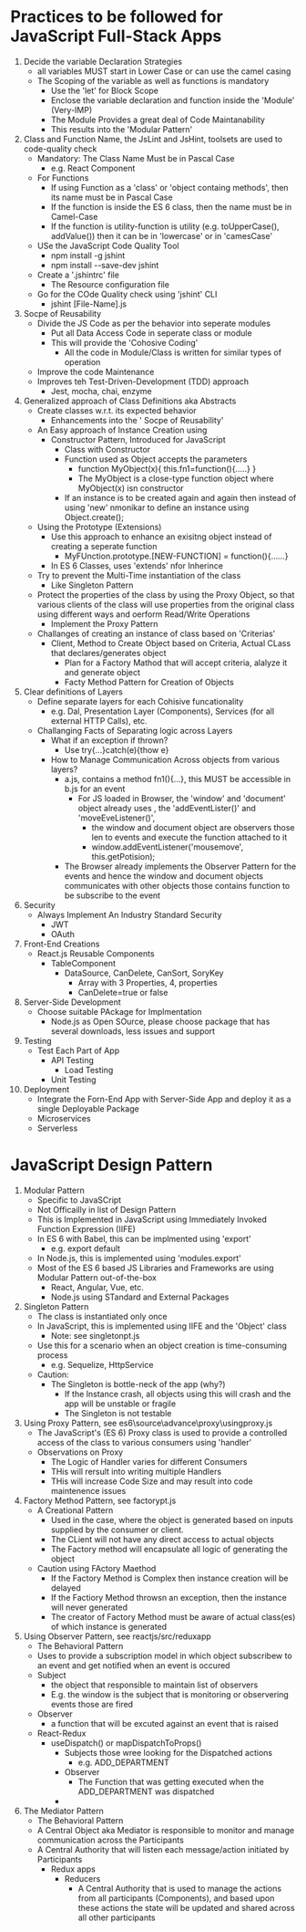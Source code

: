 # Practices to be followed for JavaScript Full-Stack Apps
1. Decide the variable Declaration Strategies
    - all variables MUST start in Lower Case or can use the camel casing
    - The Scoping of the variable as well as functions is mandatory
        - Use the 'let' for Block Scope
        - Enclose the variable declaration and function inside the 'Module' (Very-IMP)
        - The Module Provides a great deal of Code Maintanability
        - This results into the 'Modular Pattern'
2. Class and Function Name, the JsLint and JsHint, toolsets are used to code-quality check
    - Mandatory: The Class Name Must be in Pascal Case
        - e.g. React Component
    - For Functions
        - If using Function as a 'class' or 'object containg methods', then its name must be in Pascal Case
        - If the function is inside the ES 6 class, then the name must be in Camel-Case
        - If the function is utility-function is utility (e.g. toUpperCase(), addValue()) then it can  be in 'lowercase' or in 'camesCase'    
    - USe the JavaScript Code Quality Tool
        - npm install -g jshint
        - npm install --save-dev jshint
    - Create a '.jshintrc' file
        - The Resource configuration file
    - Go for the COde Quality check using 'jshint' CLI
        - jshint [File-Name].js            
3. Socpe of Reusability
    - Divide the JS Code as per the behavior into seperate modules
        - Put all Data Access Code in seperate class or module
        - This will provide the 'Cohosive Coding'
            - All the code in Module/Class is written for similar types of operation
    - Improve the code Maintenance    
    - Improves teh Test-Driven-Development (TDD) approach   
        - Jest, mocha, chai, enzyme
4. Generalized approach of Class Definitions aka Abstracts
    - Create classes w.r.t. its expected behavior
        - Enhancements into the ' Socpe of Reusability'
    - An Easy approach of Instance Creation using 
        - Constructor Pattern, Introduced for JavaScript
            - Class with Constructor
            - Function used as Object accepts the parameters
                - function MyObject(x){ this.fn1=function(){.....} }   
                - The MyObject is a close-type function object where MyObject(x) isn constructor 
            - If an instance is to be created again and again then instead of using 'new' nmonikar to define an instance using Object.create();
    - Using the Prototype (Extensions)
        - Use this approach to enhance an exisitng object instead of creating a seperate function            
            - MyFUnction.prototype.[NEW-FUNCTION] = function(){......}
        - In ES 6 Classes, uses 'extends' nfor Inherince    
    - Try to prevent the Multi-Time instantiation of the class
        - Like Singleton Pattern 
    - Protect the properties of the class by using the Proxy Object, so that various clients of the class will use properties from the original class using different ways and oerform Read/Write Operations
        - Implement the Proxy Pattern
    - Challanges of creating an instance of class based on 'Criterias'
        - Client, Method to Create Object based on Criteria, Actual CLass that declares/generates object     
            - Plan for a Factory Mathod that will accept criteria, alalyze it and generate object
            - Facty Method Pattern for Creation of Objects
5. Clear definitions of Layers
    - Define separate layers for each Cohisive funcationality
        - e.g. Dal, Presentation Layer (Components), Services (for all external HTTP Calls), etc.
    -  Challanging Facts of Separating logic across Layers
        - What if an exception if thrown?
            - Use try{...}catch(e){thow e}
        - How to Manage Communication Across objects from various layers?
            - a.js, contains a method fn1(){...}, this MUST be accessible in b.js for an event
                - For JS loaded in Browser, the 'window' and 'document' object already uses , the 'addEventLister()' and 'moveEveListener()',
                    - the window and document object are observers those len to events and execute the function attached to it
                    - window.addEventListener('mousemove', this.getPotision);
            - The Browser already implements the Observer Pattern for the events and hence the window and document objects communicates with other objects those contains function to be subscribe to the event                   
6. Security
    - Always Implement An Industry Standard Security
        - JWT
        - OAuth
7. Front-End Creations
    - React.js Reusable Components
        - TableComponent
            - DataSource, CanDelete, CanSort, SoryKey
                - Array with 3 Properties, 4, properties
                - CanDelete=true or false
8. Server-Side Development
    - Choose suitable PAckage for Implmentation
        - Node.js as Open SOurce, please choose package that has several downloads, less issues and support
9. Testing
    - Test Each Part of App
        - API Testing
            - Load Testing
        - Unit Testing
10. Deployment
    - Integrate the Forn-End App with Server-Side App and deploy it as a single Deployable Package
    - Microservices
    - Serverless

# JavaScript Design Pattern
1. Modular Pattern
    - Specific to JavaSCript
    - Not Officailly in list of Design Pattern
    - This is Implemented in JavaScript using Immediately Invoked Function Expression (IIFE)
    - In ES 6 with Babel, this can be implmented using 'export'
        - e.g. export default
    - In Node.js, this is implemented using 'modules.export'     
    - Most of the ES 6 based JS Libraries and Frameworks are using Modular Pattern out-of-the-box
        - React, Angular, Vue, etc.
        - Node.js using STandard and External Packages
2. Singleton Pattern
    - The class is instantiated only once
    - In JavaScript, this is implemented using IIFE and the 'Object' class
        - Note: see singletonpt.js        
    - Use this for a scenario when an object creation is time-consuming process
        - e.g. Sequelize, HttpService
    - Caution:
        - The Singleton is bottle-neck of the app (why?)
            - If the Instance crash, all objects using this will crash and the app will be unstable or fragile
            - The Singleton is not testable        
3. Using Proxy Pattern, see es6\source\advance\proxy\usingproxy.js
    - The JavaScript's (ES 6) Proxy class is used to provide a controlled access of the class to various consumers using 'handler'
    - Observations on Proxy
        - The Logic of Handler varies for different Consumers 
        - THis will rersult into writing multiple Handlers
        - THis will increase Code Size and may result into code maintenence issues       
4. Factory Method Pattern, see factorypt.js
    - A Creational Pattern
        - Used in the case, where the object is generated based on inputs supplied by the consumer or client.
        - The CLient will not have any direct access to actual objects
        - The Factory method will encapsulate all logic of generating the object
    - Caution using FActory Maethod
        - If the Factory Method is Complex then instance creation will be delayed
        - If the Factiory Method throwsn an exception, then the instance will never generated
        - The creator of Factory Method must be aware of actual class(es) of which instance is generated    
5. Using Observer Pattern, see reactjs/src/reduxapp
    - The Behavioral Pattern
    - Uses to provide a subscription model in which object subscribew to an event and get notified when an event is occured
    - Subject
        - the object that responsible to maintain list of observers
        - E.g. the window is the subject that is monitoring or observering events those are fired
    - Observer        
        - a function that will be excuted against an event that is raised
    - React-Redux
        - useDispatch() or mapDispatchToProps()
            - Subjects those wree looking for the Dispatched actions
                - e.g. ADD_DEPARTMENT
            - Observer
                - The Function that was getting executed when the ADD_DEPARTMENT was dispatched     
            - <Provider store={store}> <React-Components>  </Provider>       
6. The Mediator Pattern
    - The Behavioral Pattern
    - A Central Object aka Mediator is responsible to monitor and manage communication across the Participants
    - A Central Authority that will listen each message/action initiated by Participants
        - Redux apps
            - Reducers
                - A Central Authority that is used to manage the actions from all participants (Components), and based upon these actions the state will be updated and shared across all other participants   
